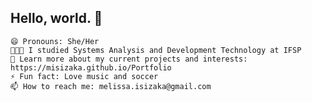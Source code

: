 ## Hello, world. 👋

    😄 Pronouns: She/Her
    👨🏻‍💻 I studied Systems Analysis and Development Technology at IFSP
    🤖 Learn more about my current projects and interests: https://misizaka.github.io/Portfolio
    ⚡ Fun fact: Love music and soccer
    📫 How to reach me: melissa.isizaka@gmail.com